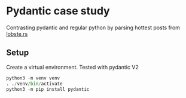 # Pydantic case study

Contrasting pydantic and regular python by parsing hottest posts from
[lobste.rs](https://lobste.rs/hottest.json)

## Setup
Create a virtual environment. Tested with pydantic V2

```python
python3 -m venv venv
. ./venv/bin/activate
python3 -m pip install pydantic
```
